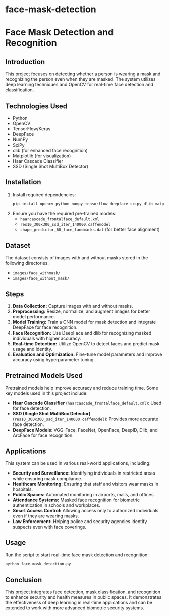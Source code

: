 # face-mask-detection

# Face Mask Detection and Recognition

## Introduction
This project focuses on detecting whether a person is wearing a mask and recognizing the person even when they are masked. The system utilizes deep learning techniques and OpenCV for real-time face detection and classification.

## Technologies Used
- Python
- OpenCV
- TensorFlow/Keras
- DeepFace
- NumPy
- SciPy
- dlib (for enhanced face recognition)
- Matplotlib (for visualization)
- Haar Cascade Classifier
- SSD (Single Shot MultiBox Detector)

## Installation
1. Install required dependencies:
   ```bash
   pip install opencv-python numpy tensorflow deepface scipy dlib matplotlib
   ```
2. Ensure you have the required pre-trained models:
   - `haarcascade_frontalface_default.xml`
   - `res10_300x300_ssd_iter_140000.caffemodel`
   - `shape_predictor_68_face_landmarks.dat` (for better face alignment)

## Dataset
The dataset consists of images with and without masks stored in the following directories:
- `images/face_withmask/`
- `images/face_without_mask/`

## Steps
1. **Data Collection:** Capture images with and without masks.
2. **Preprocessing:** Resize, normalize, and augment images for better model performance.
3. **Model Training:** Train a CNN model for mask detection and integrate DeepFace for face recognition.
4. **Face Recognition:** Use DeepFace and dlib for recognizing masked individuals with higher accuracy.
5. **Real-time Detection:** Utilize OpenCV to detect faces and predict mask usage and identity.
6. **Evaluation and Optimization:** Fine-tune model parameters and improve accuracy using hyperparameter tuning.

## Pretrained Models Used
Pretrained models help improve accuracy and reduce training time. Some key models used in this project include:
- **Haar Cascade Classifier** (`haarcascade_frontalface_default.xml`): Used for face detection.
- **SSD (Single Shot MultiBox Detector)** (`res10_300x300_ssd_iter_140000.caffemodel`): Provides more accurate face detection.
- **DeepFace Models**: VGG-Face, FaceNet, OpenFace, DeepID, Dlib, and ArcFace for face recognition.

## Applications
This system can be used in various real-world applications, including:
- **Security and Surveillance:** Identifying individuals in restricted areas while ensuring mask compliance.
- **Healthcare Monitoring:** Ensuring that staff and visitors wear masks in hospitals.
- **Public Spaces:** Automated monitoring in airports, malls, and offices.
- **Attendance Systems:** Masked face recognition for biometric authentication in schools and workplaces.
- **Smart Access Control:** Allowing access only to authorized individuals even if they are wearing masks.
- **Law Enforcement:** Helping police and security agencies identify suspects even with face coverings.

## Usage
Run the script to start real-time face mask detection and recognition:
```bash
python face_mask_detection.py
```

## Conclusion
This project integrates face detection, mask classification, and recognition to enhance security and health measures in public spaces. It demonstrates the effectiveness of deep learning in real-time applications and can be extended to work with more advanced biometric security systems.




